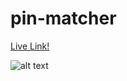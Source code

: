 # pin-matcher

[Live Link!](https://pin-matcher-2021.netlify.app/)

![alt text](https://i.ibb.co/7brd6VR/pin-matcher.png)
